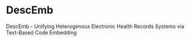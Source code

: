# DescEmb
DescEmb - Unifying Heterogenous Electronic Health Records Systems via Text-Based Code Embedding 
